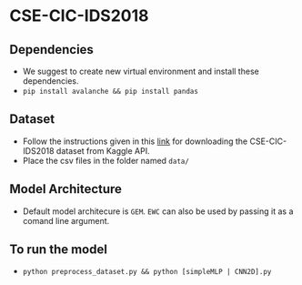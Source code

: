 # CSE-CIC-IDS2018

## Dependencies 
- We suggest to create new virtual environment and install these dependencies. 
- ```pip install avalanche && pip install pandas```
## Dataset
- Follow the instructions given in this [link](https://github.com/Kaggle/kaggle-api#api-credentials) for downloading the CSE-CIC-IDS2018 dataset from Kaggle API.
- Place the csv files in the folder named `data/`

## Model Architecture
- Default model architecure is `GEM`. `EWC` can also be used by passing it as a comand line argument. 

## To run the model 
- ```python preprocess_dataset.py && python [simpleMLP | CNN2D].py```

